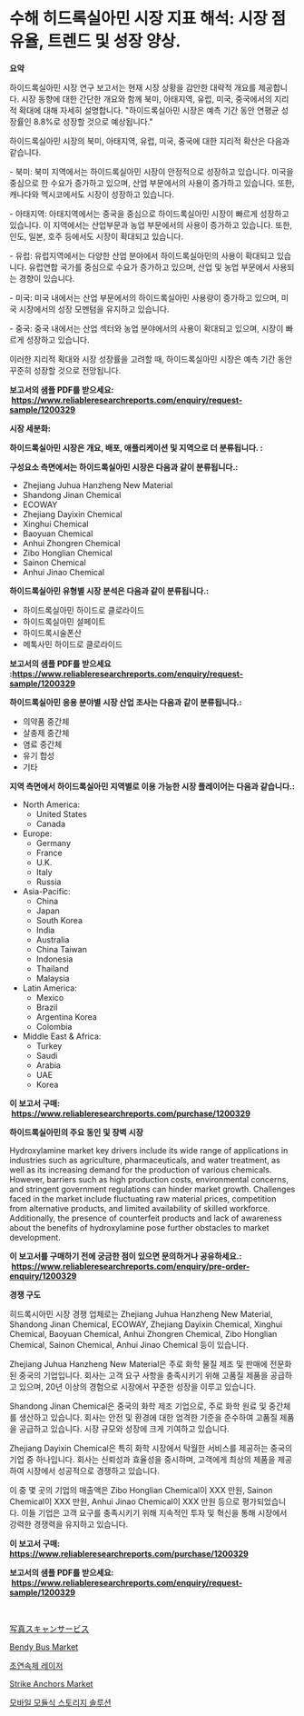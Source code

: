 <p><h1>수해 히드록실아민 시장 지표 해석: 시장 점유율, 트렌드 및 성장 양상.</h1></p><p><strong>요약</strong></p>
<p><p>하이드록실아민 시장 연구 보고서는 현재 시장 상황을 감안한 대략적 개요를 제공합니다. 시장 동향에 대한 간단한 개요와 함께 북미, 아태지역, 유럽, 미국, 중국에서의 지리적 확대에 대해 자세히 설명합니다. "하이드록실아민 시장은 예측 기간 동안 연평균 성장률인 8.8%로 성장할 것으로 예상됩니다."</p><p>하이드록실아민 시장의 북미, 아태지역, 유럽, 미국, 중국에 대한 지리적 확산은 다음과 같습니다.</p><p>- 북미: 북미 지역에서는 하이드록실아민 시장이 안정적으로 성장하고 있습니다. 미국을 중심으로 한 수요가 증가하고 있으며, 산업 부문에서의 사용이 증가하고 있습니다. 또한, 캐나다와 멕시코에서도 시장이 성장하고 있습니다.</p><p>- 아태지역: 아태지역에서는 중국을 중심으로 하이드록실아민 시장이 빠르게 성장하고 있습니다. 이 지역에서는 산업부문과 농업 부문에서의 사용이 증가하고 있습니다. 또한, 인도, 일본, 호주 등에서도 시장이 확대되고 있습니다.</p><p>- 유럽: 유럽지역에서는 다양한 산업 분야에서 하이드록실아민의 사용이 확대되고 있습니다. 유럽연합 국가를 중심으로 수요가 증가하고 있으며, 산업 및 농업 부문에서 사용되는 경향이 있습니다.</p><p>- 미국: 미국 내에서는 산업 부문에서의 하이드록실아민 사용량이 증가하고 있으며, 미국 시장에서의 성장 모멘텀을 유지하고 있습니다.</p><p>- 중국: 중국 내에서는 산업 섹터와 농업 분야에서의 사용이 확대되고 있으며, 시장이 빠르게 성장하고 있습니다.</p><p>이러한 지리적 확대와 시장 성장률을 고려할 때, 하이드록실아민 시장은 예측 기간 동안 꾸준히 성장할 것으로 전망됩니다.</p></p>
<p><strong>보고서의 샘플 PDF를 받으세요: &nbsp;<a href="https://www.reliableresearchreports.com/enquiry/request-sample/1200329">https://www.reliableresearchreports.com/enquiry/request-sample/1200329</a></strong></p>
<p><strong>시장 세분화:</strong></p>
<p><strong> 하이드록실아민 시장은 개요, 배포, 애플리케이션 및 지역으로 더 분류됩니다. :</strong></p>
<p><strong>구성요소 측면에서는 하이드록실아민 시장은 다음과 같이 분류됩니다.:</strong></p>
<p><ul><li>Zhejiang Juhua Hanzheng New Material</li><li>Shandong Jinan Chemical</li><li>ECOWAY</li><li>Zhejiang Dayixin Chemical</li><li>Xinghui Chemical</li><li>Baoyuan Chemical</li><li>Anhui Zhongren Chemical</li><li>Zibo Honglian Chemical</li><li>Sainon Chemical</li><li>Anhui Jinao Chemical</li></ul></p>
<p><strong> 하이드록실아민 유형별 시장 분석은 다음과 같이 분류됩니다.:</strong></p>
<p><ul><li>하이드록실아민 하이드로 클로라이드</li><li>하이드록실아민 설페이트</li><li>하이드록시술폰산</li><li>메톡사민 하이드로 클로라이드</li></ul></p>
<p><strong>보고서의 샘플 PDF를 받으세요 :<a href="https://www.reliableresearchreports.com/enquiry/request-sample/1200329">https://www.reliableresearchreports.com/enquiry/request-sample/1200329</a></strong></p>
<p><strong> 하이드록실아민 응용 분야별 시장 산업 조사는 다음과 같이 분류됩니다.:</strong></p>
<p><ul><li>의약품 중간체</li><li>살충제 중간체</li><li>염료 중간체</li><li>유기 합성</li><li>기타</li></ul></p>
<p><strong>지역 측면에서 하이드록실아민 지역별로 이용 가능한 시장 플레이어는 다음과 같습니다.:</strong></p>
<p><ul>
    <li>
        North America:
        <ul>
            <li>United States</li>
            <li>Canada</li>
        </ul>
    </li>
    <li>
        Europe:
        <ul>
            <li>Germany</li>
            <li>France</li>
            <li>U.K.</li>
            <li>Italy</li>
            <li>Russia</li>
        </ul>
    </li>
    <li>
        Asia-Pacific:
        <ul>
            <li>China</li>
            <li>Japan</li>
            <li>South Korea</li>
            <li>India</li>
            <li>Australia</li>
            <li>China Taiwan</li>
            <li>Indonesia</li>
            <li>Thailand</li>
            <li>Malaysia</li>
        </ul>
    </li>
    <li>
        Latin America:
        <ul>
            <li>Mexico</li>
            <li>Brazil</li>
            <li>Argentina Korea</li>
            <li>Colombia</li>
        </ul>
    </li>
    <li>
        Middle East & Africa:
        <ul>
            <li>Turkey</li>
            <li>Saudi</li>
            <li>Arabia</li>
            <li>UAE</li>
            <li>Korea</li>
        </ul>
    </li>
    </ul></p>
<p><strong>이 보고서 구매: &nbsp;<a href="https://www.reliableresearchreports.com/purchase/1200329">https://www.reliableresearchreports.com/purchase/1200329</a></strong></p>
<p><strong>하이드록실아민의 주요 동인 및 장벽 시장</strong></p>
<p><p>Hydroxylamine market key drivers include its wide range of applications in industries such as agriculture, pharmaceuticals, and water treatment, as well as its increasing demand for the production of various chemicals. However, barriers such as high production costs, environmental concerns, and stringent government regulations can hinder market growth. Challenges faced in the market include fluctuating raw material prices, competition from alternative products, and limited availability of skilled workforce. Additionally, the presence of counterfeit products and lack of awareness about the benefits of hydroxylamine pose further obstacles to market development.</p></p>
<p><strong>이 보고서를 구매하기 전에 궁금한 점이 있으면 문의하거나 공유하세요.: &nbsp;<a href="https://www.reliableresearchreports.com/enquiry/pre-order-enquiry/1200329">https://www.reliableresearchreports.com/enquiry/pre-order-enquiry/1200329</a></strong></p>
<p><strong>경쟁 구도</strong></p>
<p><p>히드록시아민 시장 경쟁 업체로는 Zhejiang Juhua Hanzheng New Material, Shandong Jinan Chemical, ECOWAY, Zhejiang Dayixin Chemical, Xinghui Chemical, Baoyuan Chemical, Anhui Zhongren Chemical, Zibo Honglian Chemical, Sainon Chemical, Anhui Jinao Chemical 등이 있습니다. </p><p>Zhejiang Juhua Hanzheng New Material은 주로 화학 물질 제조 및 판매에 전문화된 중국의 기업입니다. 회사는 고객 요구 사항을 충족시키기 위해 고품질 제품을 공급하고 있으며, 20년 이상의 경험으로 시장에서 꾸준한 성장을 이루고 있습니다.</p><p>Shandong Jinan Chemical은 중국의 화학 제조 기업으로, 주로 화학 원료 및 중간체를 생산하고 있습니다. 회사는 안전 및 환경에 대한 엄격한 기준을 준수하여 고품질 제품을 공급하고 있습니다. 시장 규모와 성장에 크게 기여하고 있습니다.</p><p>Zhejiang Dayixin Chemical은 특히 화학 시장에서 탁월한 서비스를 제공하는 중국의 기업 중 하나입니다. 회사는 신뢰성과 효율성을 중시하며, 고객에게 최상의 제품을 제공하여 시장에서 성공적으로 경쟁하고 있습니다.</p><p>이 중 몇 곳의 기업의 매출액은 Zibo Honglian Chemical이 XXX 만원, Sainon Chemical이 XXX 만원, Anhui Jinao Chemical이 XXX 만원 등으로 평가되었습니다. 이들 기업은 고객 요구를 충족시키기 위해 지속적인 투자 및 혁신을 통해 시장에서 강력한 경쟁력을 유지하고 있습니다.</p></p>
<p><strong>이 보고서 구매: &nbsp; <a href="https://www.reliableresearchreports.com/purchase/1200329">https://www.reliableresearchreports.com/purchase/1200329</a></strong></p>
<p><strong>보고서의 샘플 PDF를 받으세요: &nbsp;<a href="https://www.reliableresearchreports.com/enquiry/request-sample/1200329">https://www.reliableresearchreports.com/enquiry/request-sample/1200329</a></strong><strong></strong></p>
<p>&nbsp;</p>
<p><p><a href="https://github.com/nxboeu02965442/Market-Research-Report-List-1/blob/main/383121812764.md">写真スキャンサービス</a></p><p><a href="https://issuu.com/reportprime-2/docs/bendy-bus-market-size-2030.pptx">Bendy Bus Market</a></p><p><a href="https://github.com/mpodehpw07370073/Market-Research-Report-List-1/blob/main/159863411833.md">초연속체 레이저</a></p><p><a href="https://view.publitas.com/reportprime-1/strike-anchors-market-provides-a-comprehensive-analysis-including-a-macro-overview-of-the-market-as-well-as-micro-details-such-as-market-size-and-competitive-landscape/">Strike Anchors Market</a></p><p><a href="https://github.com/TobyKub4685/Market-Research-Report-List-1/blob/main/602108011834.md">모바일 모듈식 스토리지 솔루션</a></p></p>